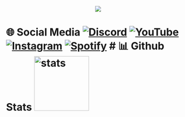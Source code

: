 <div align="center">
<a href="https://discord.com/users/785196140298764350" title="Discord Profile"><img src="https://lanyard.cnrad.dev/api/785196140298764350"></a>
</div>

# 🌐 Social Media [![Discord](https://img.shields.io/badge/Dr.SansarBey%20-323330.svg?&style=for-the-badge&logo=discord&logoColor=white)](https://discordapp.com/users/785196140298764350) [![YouTube](https://img.shields.io/badge/Dr.SansarBey%20-323330.svg?&style=for-the-badge&logo=youtube&logoColor=ff0000)](https://youtube.com/DrSansarBey) [![Instagram](https://img.shields.io/badge/drsansarbey%20-323330.svg?&style=for-the-badge&logo=instagram&logoColor=FA3A88)](https://instagram.com/drsansarbey) [![Spotify](https://img.shields.io/badge/Dr.SansarBey%20-323330.svg?&style=for-the-badge&logo=spotify&logoColor=52BA21)](https://sptfy.com/drsansarbey) # 📊 Github Stats <a href="https://github.com/DrSansarBey"><img src="https://github-readme-stats.vercel.app/api?username=Dr.SansarBey&show_icons=true&theme=react" width="%100" height="150px" alt="stats"/></a>
